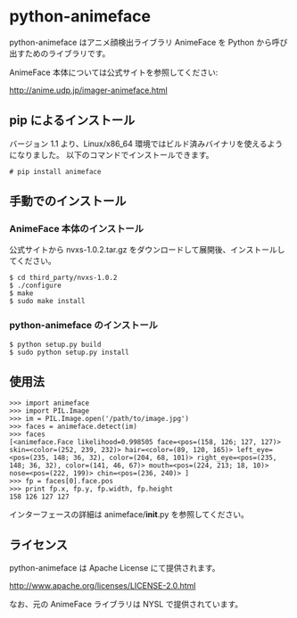 python-animeface
================

python-animeface はアニメ顔検出ライブラリ AnimeFace を Python から呼び出すためのライブラリです。

AnimeFace 本体については公式サイトを参照してください:

http://anime.udp.jp/imager-animeface.html


pip によるインストール
----------------------

バージョン 1.1 より、Linux/x86_64 環境ではビルド済みバイナリを使えるようになりました。
以下のコマンドでインストールできます。

    # pip install animeface


手動でのインストール
--------------------

### AnimeFace 本体のインストール

公式サイトから nvxs-1.0.2.tar.gz をダウンロードして展開後、インストールしてください。

    $ cd third_party/nvxs-1.0.2
    $ ./configure
    $ make
    $ sudo make install

### python-animeface のインストール

    $ python setup.py build
    $ sudo python setup.py install


使用法
------

    >>> import animeface
    >>> import PIL.Image
    >>> im = PIL.Image.open('/path/to/image.jpg')
    >>> faces = animeface.detect(im)
    >>> faces
    [<animeface.Face likelihood=0.998505 face=<pos=(158, 126; 127, 127)> skin=<color=(252, 239, 232)> hair=<color=(89, 120, 165)> left_eye=<pos=(235, 148; 36, 32), color=(204, 68, 101)> right_eye=<pos=(235, 148; 36, 32), color=(141, 46, 67)> mouth=<pos=(224, 213; 18, 10)> nose=<pos=(222, 199)> chin=<pos=(236, 240)> ]
    >>> fp = faces[0].face.pos
    >>> print fp.x, fp.y, fp.width, fp.height
    158 126 127 127

インターフェースの詳細は animeface/__init__.py を参照してください。


ライセンス
---------

python-animeface は Apache License にて提供されます。

http://www.apache.org/licenses/LICENSE-2.0.html

なお、元の AnimeFace ライブラリは NYSL で提供されています。
